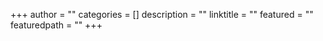 +++
author = ""
categories = []
description = ""
linktitle = ""
featured = ""
featuredpath = ""
+++
